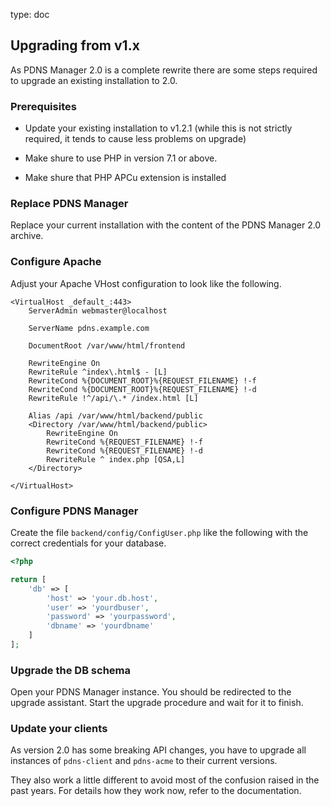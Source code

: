 type: doc

## Upgrading from v1.x

As PDNS Manager 2.0 is a complete rewrite there are some steps required
to upgrade an existing installation to 2.0.

### Prerequisites

 * Update your existing installation to v1.2.1 (while this is not strictly
 required, it tends to cause less problems on upgrade)

 * Make shure to use PHP in version 7.1 or above.

 * Make shure that PHP APCu extension is installed

### Replace PDNS Manager

Replace your current installation with the content of the PDNS Manager
2.0 archive.
 
### Configure Apache

Adjust your Apache VHost configuration to look like
the following.
 
```
<VirtualHost _default_:443>
    ServerAdmin webmaster@localhost

    ServerName pdns.example.com

    DocumentRoot /var/www/html/frontend

    RewriteEngine On
    RewriteRule ^index\.html$ - [L]
    RewriteCond %{DOCUMENT_ROOT}%{REQUEST_FILENAME} !-f
    RewriteCond %{DOCUMENT_ROOT}%{REQUEST_FILENAME} !-d
    RewriteRule !^/api/\.* /index.html [L]

    Alias /api /var/www/html/backend/public
    <Directory /var/www/html/backend/public>
        RewriteEngine On
        RewriteCond %{REQUEST_FILENAME} !-f
        RewriteCond %{REQUEST_FILENAME} !-d
        RewriteRule ^ index.php [QSA,L]
    </Directory>

</VirtualHost>
```

### Configure PDNS Manager

Create the file `backend/config/ConfigUser.php` like the following
with the correct credentials for your database.

```php
<?php

return [
    'db' => [
        'host' => 'your.db.host',
        'user' => 'yourdbuser',
        'password' => 'yourpassword',
        'dbname' => 'yourdbname'
    ]
];
```

### Upgrade the DB schema

Open your PDNS Manager instance. You should be redirected to the
upgrade assistant. Start the upgrade procedure and wait for it to
finish.

### Update your clients

As version 2.0 has some breaking API changes, you have to upgrade
all instances of `pdns-client` and `pdns-acme` to their current versions.

They also work a little different to avoid most of the confusion raised
in the past years. For details how they work now, refer to the documentation.